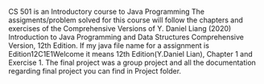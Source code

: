 CS 501 is an Introductory course to Java Programming
The assigments/problem solved for this course will follow the chapters and exercises of the Comprehensive Versions of Y. Daniel Liang (2020) Introduction to Java Programming and Data Structures Comprehensive Version, 12th Edition. 
If my java file name for a assignment is Edition12C1E1Welcome it means 12th Edition(Y.Daniel Lian), Chapter 1 and Exercise 1.
The final project was a group project and all the documentation regarding final project you can find in Project folder.
